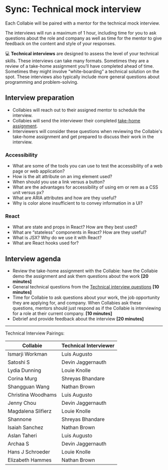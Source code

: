# Sync: Technical mock interview

Each Collabie will be paired with a mentor for the technical mock interview.

The interviews will run a maximum of 1 hour, including time for you to ask questions about the role and company as well as time for the mentor to give feedback on the content and style of your responses.

<aside>
💻 <strong>Technical interviews</strong> are designed to assess the level of your technical skills. These interviews can take many formats. Sometimes they are a review of a take-home assignment you’ll have completed ahead of time. Sometimes they might involve “white-boarding” a technical solution on the spot. These interviews also typically include more general questions about programming and problem-solving.

</aside>

## Interview preparation

- Collabies will reach out to their assigned mentor to schedule the interview.
- Collabies will send the interviewer their completed [take-home assignment](https://github.com/the-collab-lab/career-lab-challenge-next).
- Interviewers will consider these questions when reviewing the Collabie's take-home assignment and get prepared to discuss their work in the interview.
### Accessibility
* What are some of the tools you can use to test the accessibility of a web page or web application?
* How is the alt attribute on an img element used?
* When should you use a link versus a button?
* What are the advantages for accessibility of using em or rem as a CSS unit versus px?
* What are ARIA attributes and how are they useful?
* Why is color alone insufficient to to convey information in a UI?

### React
* What are state and props in React? How are they best used?
* What are “stateless” components in React? How are they useful?
* What is JSX? Why do we use it with React?
* What are React hooks used for?

## Interview agenda

- Review the take-home assignment with the Collabie: have the Collabie demo the assignment and ask them questions about the work **[20 minutes]**
- General technical questions from the [Technical interview questions](../resources/technical-interview-questions.md) **[10 minutes]**
- Time for Collabie to ask questions about your work, the job opportunity they are applying for, and company. When Collabies ask these questions, mentors should just respond as if the Collabie is interviewing for a role at their current company. **[10 minutes]**
- Debrief and provide feedback about the interview **[20 minutes]**

---

Technical Interview Pairings:

| Collabie | Technical Interviewer |
| ---- | ---- |
Ismarji Workman | Luis Augusto
Satoshi S | Devin Jaggernauth
Lydia Dunning | Louie Knolle
Corina Murg | Shreyas Bhandare
Shangguan Wang | Nathan Brown
Christina Woodhams | Luis Augusto
Jenny Chou | Devin Jaggernauth
Magdalena Slifierz | Louie Knolle
Shannone | Shreyas Bhandare
Isaiah Sanchez | Nathan Brown
Aslan Taheri | Luis Augusto
Archaa S | Devin Jaggernauth
Hans J Schroeder | Louie Knolle
Elizabeth Hammes | Nathan Brown
